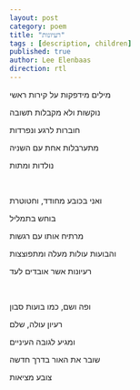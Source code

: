 ```yaml
---
layout: post
category: poem
title: "רעיונות"
tags : [description, children]
published: true
author: Lee Elenbaas
direction: rtl
---
```

מילים מידפקות על קירות ראשי

נוקשות ולא מקבלות תשובה

חוברות לרגע ונפרדות

מתערבלות אחת עם השניה

נולדות ומתות

<br>

ואני בכובע מחודד, וחטוטרת

בוחש בתמליל

מרתיח אותו עם רגשות

והבועות עולות מעלה ומתפוצצות

רעיונות אשר אובדים לעד

<br>

ופה ושם, כמו בועות סבון

רעיון עולה, שלם

ומגיע לגובה העיניים

שובר את האור בדרך חדשה

צובע מציאות

